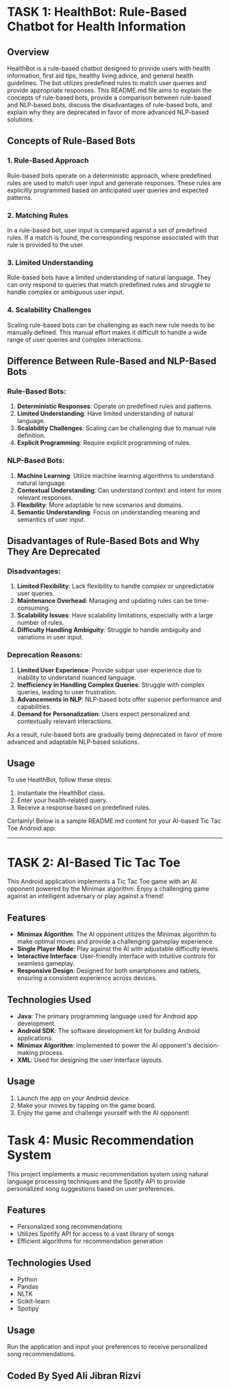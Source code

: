

# TASK 1: HealthBot: Rule-Based Chatbot for Health Information

## Overview

HealthBot is a rule-based chatbot designed to provide users with health information, first aid tips, healthy living advice, and general health guidelines. The bot utilizes predefined rules to match user queries and provide appropriate responses. This README.md file aims to explain the concepts of rule-based bots, provide a comparison between rule-based and NLP-based bots, discuss the disadvantages of rule-based bots, and explain why they are deprecated in favor of more advanced NLP-based solutions.

## Concepts of Rule-Based Bots

### 1. Rule-Based Approach

Rule-based bots operate on a deterministic approach, where predefined rules are used to match user input and generate responses. These rules are explicitly programmed based on anticipated user queries and expected patterns.

### 2. Matching Rules

In a rule-based bot, user input is compared against a set of predefined rules. If a match is found, the corresponding response associated with that rule is provided to the user.

### 3. Limited Understanding

Rule-based bots have a limited understanding of natural language. They can only respond to queries that match predefined rules and struggle to handle complex or ambiguous user input.

### 4. Scalability Challenges

Scaling rule-based bots can be challenging as each new rule needs to be manually defined. This manual effort makes it difficult to handle a wide range of user queries and complex interactions.

## Difference Between Rule-Based and NLP-Based Bots

### Rule-Based Bots:

1. **Deterministic Responses**: Operate on predefined rules and patterns.
2. **Limited Understanding**: Have limited understanding of natural language.
3. **Scalability Challenges**: Scaling can be challenging due to manual rule definition.
4. **Explicit Programming**: Require explicit programming of rules.

### NLP-Based Bots:

1. **Machine Learning**: Utilize machine learning algorithms to understand natural language.
2. **Contextual Understanding**: Can understand context and intent for more relevant responses.
3. **Flexibility**: More adaptable to new scenarios and domains.
4. **Semantic Understanding**: Focus on understanding meaning and semantics of user input.

## Disadvantages of Rule-Based Bots and Why They Are Deprecated

### Disadvantages:

1. **Limited Flexibility**: Lack flexibility to handle complex or unpredictable user queries.
2. **Maintenance Overhead**: Managing and updating rules can be time-consuming.
3. **Scalability Issues**: Have scalability limitations, especially with a large number of rules.
4. **Difficulty Handling Ambiguity**: Struggle to handle ambiguity and variations in user input.

### Deprecation Reasons:

1. **Limited User Experience**: Provide subpar user experience due to inability to understand nuanced language.
2. **Inefficiency in Handling Complex Queries**: Struggle with complex queries, leading to user frustration.
3. **Advancements in NLP**: NLP-based bots offer superior performance and capabilities.
4. **Demand for Personalization**: Users expect personalized and contextually relevant interactions.

As a result, rule-based bots are gradually being deprecated in favor of more advanced and adaptable NLP-based solutions.

## Usage

To use HealthBot, follow these steps:

1. Instantiate the HealthBot class.
2. Enter your health-related query.
3. Receive a response based on predefined rules.

Certainly! Below is a sample README.md content for your AI-based Tic Tac Toe Android app:

---

# TASK 2: AI-Based Tic Tac Toe

This Android application implements a Tic Tac Toe game with an AI opponent powered by the Minimax algorithm. Enjoy a challenging game against an intelligent adversary or play against a friend!

## Features

- **Minimax Algorithm**: The AI opponent utilizes the Minimax algorithm to make optimal moves and provide a challenging gameplay experience.
- **Single Player Mode**: Play against the AI with adjustable difficulty levels.
- **Interactive Interface**: User-friendly interface with intuitive controls for seamless gameplay.
- **Responsive Design**: Designed for both smartphones and tablets, ensuring a consistent experience across devices.

## Technologies Used

- **Java**: The primary programming language used for Android app development.
- **Android SDK**: The software development kit for building Android applications.
- **Minimax Algorithm**: Implemented to power the AI opponent's decision-making process.
- **XML**: Used for designing the user interface layouts.


## Usage

1. Launch the app on your Android device.
2. Make your moves by tapping on the game board.
3. Enjoy the game and challenge yourself with the AI opponent!


# Task 4: Music Recommendation System

This project implements a music recommendation system using natural language processing techniques and the Spotify API to provide personalized song suggestions based on user preferences.

## Features

- Personalized song recommendations
- Utilizes Spotify API for access to a vast library of songs
- Efficient algorithms for recommendation generation

## Technologies Used

- Python
- Pandas
- NLTK
- Scikit-learn
- Spotipy

## Usage

Run the application and input your preferences to receive personalized song recommendations.
   

## Coded By Syed Ali Jibran Rizvi
